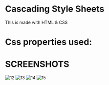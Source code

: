 # Cascading Style Sheets
 This is made with HTML & CSS
# Css properties used:
 
# SCREENSHOTS

![12](https://user-images.githubusercontent.com/88725002/130050992-b5fb0a6e-a1f4-41ea-ac26-450ca9be5889.png)
![13](https://user-images.githubusercontent.com/88725002/130051269-057e79a9-3f98-40d1-ace7-2618ac8a6ff2.png)
![14](https://user-images.githubusercontent.com/88725002/130051277-34e6c67f-4b88-4f5d-a62b-dcacb1b8d568.png)
![15](https://user-images.githubusercontent.com/88725002/130051281-1da0ef9f-bad0-4ac0-9fa7-36a24e8cc437.png)
